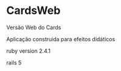 # CardsWeb
Versão Web do Cards

Aplicação construida para efeitos didáticos

ruby version 2.4.1

rails 5



